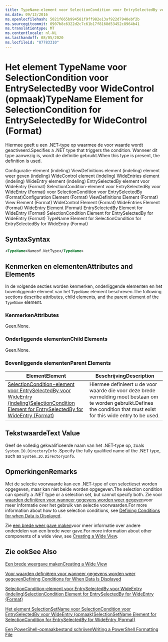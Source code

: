 ```yaml
---
title: TypeName-element voor SelectionCondition voor EntrySelectedBy voor WideControl (indeling) | Microsoft Docs
ms.date: 09/13/2016
ms.openlocfilehash: 5021f665b994581f9ff982e13af922d7940ebf2b
ms.sourcegitcommit: 0907b8c6322d2c7c61b17f8168d53452c8964b41
ms.translationtype: MT
ms.contentlocale: nl-NL
ms.lasthandoff: 08/05/2020
ms.locfileid: "87783310"
---
```

# <a name="typename-element-for-selectioncondition-for-entryselectedby-for-widecontrol-format"></a><span data-ttu-id="c5812-102">Het element TypeName voor SelectionCondition voor EntrySelectedBy voor WideControl (opmaak)</span><span class="sxs-lookup"><span data-stu-id="c5812-102">TypeName Element for SelectionCondition for EntrySelectedBy for WideControl (Format)</span></span>

<span data-ttu-id="c5812-103">Hiermee geeft u een .NET-type op waarmee de voor waarde wordt geactiveerd.</span><span class="sxs-lookup"><span data-stu-id="c5812-103">Specifies a .NET type that triggers the condition.</span></span> <span data-ttu-id="c5812-104">Wanneer dit type aanwezig is, wordt de definitie gebruikt.</span><span class="sxs-lookup"><span data-stu-id="c5812-104">When this type is present, the definition is used.</span></span>

<span data-ttu-id="c5812-105">Configuratie-element (indeling) ViewDefinitions element (indeling) element weer geven (indeling) WideControl element (indeling) WideEntries element (indeling) WideEntry element (indeling) EntrySelectedBy element voor WideEntry (Format) SelectionCondition-element voor EntrySelectedBy voor WideEntry (Format) voor SelectionCondition voor EntrySelectedBy (Format)</span><span class="sxs-lookup"><span data-stu-id="c5812-105">Configuration Element (Format) ViewDefinitions Element (Format) View Element (Format) WideControl Element (Format) WideEntries Element (Format) WideEntry Element (Format) EntrySelectedBy Element for WideEntry (Format) SelectionCondition Element for EntrySelectedBy for WideEntry (Format) TypeName Element for SelectionCondition for EntrySelectedBy for WideEntry (Format)</span></span>

## <a name="syntax"></a><span data-ttu-id="c5812-106">Syntax</span><span class="sxs-lookup"><span data-stu-id="c5812-106">Syntax</span></span>

```xml
<TypeName>Nameof.NetType</TypeName>
```

## <a name="attributes-and-elements"></a><span data-ttu-id="c5812-107">Kenmerken en elementen</span><span class="sxs-lookup"><span data-stu-id="c5812-107">Attributes and Elements</span></span>

<span data-ttu-id="c5812-108">In de volgende secties worden kenmerken, onderliggende elementen en het bovenliggende element van het `TypeName` element beschreven.</span><span class="sxs-lookup"><span data-stu-id="c5812-108">The following sections describe attributes, child elements, and the parent element of the `TypeName` element.</span></span>

### <a name="attributes"></a><span data-ttu-id="c5812-109">Kenmerken</span><span class="sxs-lookup"><span data-stu-id="c5812-109">Attributes</span></span>

<span data-ttu-id="c5812-110">Geen.</span><span class="sxs-lookup"><span data-stu-id="c5812-110">None.</span></span>

### <a name="child-elements"></a><span data-ttu-id="c5812-111">Onderliggende elementen</span><span class="sxs-lookup"><span data-stu-id="c5812-111">Child Elements</span></span>

<span data-ttu-id="c5812-112">Geen.</span><span class="sxs-lookup"><span data-stu-id="c5812-112">None.</span></span>

### <a name="parent-elements"></a><span data-ttu-id="c5812-113">Bovenliggende elementen</span><span class="sxs-lookup"><span data-stu-id="c5812-113">Parent Elements</span></span>

|<span data-ttu-id="c5812-114">Element</span><span class="sxs-lookup"><span data-stu-id="c5812-114">Element</span></span>|<span data-ttu-id="c5812-115">Beschrijving</span><span class="sxs-lookup"><span data-stu-id="c5812-115">Description</span></span>|
|-------------|-----------------|
|[<span data-ttu-id="c5812-116">SelectionCondition-element voor EntrySelectedBy voor WideEntry (indeling)</span><span class="sxs-lookup"><span data-stu-id="c5812-116">SelectionCondition Element for EntrySelectedBy for WideEntry (Format)</span></span>](./selectioncondition-element-for-entryselectedby-for-widecontrol-format.md)|<span data-ttu-id="c5812-117">Hiermee definieert u de voor waarde die voor deze brede vermelding moet bestaan om te worden gebruikt.</span><span class="sxs-lookup"><span data-stu-id="c5812-117">Defines the condition that must exist for this wide entry to be used.</span></span>|

## <a name="text-value"></a><span data-ttu-id="c5812-118">Tekstwaarde</span><span class="sxs-lookup"><span data-stu-id="c5812-118">Text Value</span></span>

<span data-ttu-id="c5812-119">Geef de volledig gekwalificeerde naam van het .NET-type op, zoals `System.IO.DirectoryInfo` .</span><span class="sxs-lookup"><span data-stu-id="c5812-119">Specify the fully qualified name of the .NET type, such as `System.IO.DirectoryInfo`.</span></span>

## <a name="remarks"></a><span data-ttu-id="c5812-120">Opmerkingen</span><span class="sxs-lookup"><span data-stu-id="c5812-120">Remarks</span></span>

<span data-ttu-id="c5812-121">Met de selectie voorwaarde kan een .NET-type of een selectieset worden opgegeven, maar kan niet beide worden opgegeven.</span><span class="sxs-lookup"><span data-stu-id="c5812-121">The selection condition can specify a .NET type or a selection set, but cannot specify both.</span></span> <span data-ttu-id="c5812-122">Zie voor [waarden definiëren voor wanneer gegevens worden weer gegeven](./defining-conditions-for-displaying-data.md)voor meer informatie over het gebruik van selectie voorwaarden.</span><span class="sxs-lookup"><span data-stu-id="c5812-122">For more information about how to use selection conditions, see [Defining Conditions for when Data is Displayed](./defining-conditions-for-displaying-data.md).</span></span>

<span data-ttu-id="c5812-123">Zie [een brede weer gave maken](./creating-a-wide-view.md)voor meer informatie over andere onderdelen van een brede weer gave.</span><span class="sxs-lookup"><span data-stu-id="c5812-123">For more information about other components of a wide view, see [Creating a Wide View](./creating-a-wide-view.md).</span></span>

## <a name="see-also"></a><span data-ttu-id="c5812-124">Zie ook</span><span class="sxs-lookup"><span data-stu-id="c5812-124">See Also</span></span>

[<span data-ttu-id="c5812-125">Een brede weergave maken</span><span class="sxs-lookup"><span data-stu-id="c5812-125">Creating a Wide View</span></span>](./creating-a-wide-view.md)

[<span data-ttu-id="c5812-126">Voor waarden definiëren voor wanneer gegevens worden weer gegeven</span><span class="sxs-lookup"><span data-stu-id="c5812-126">Defining Conditions for When Data Is Displayed</span></span>](./defining-conditions-for-displaying-data.md)

[<span data-ttu-id="c5812-127">SelectionCondition-element voor EntrySelectedBy voor WideEntry (indeling)</span><span class="sxs-lookup"><span data-stu-id="c5812-127">SelectionCondition Element for EntrySelectedBy for WideEntry (Format)</span></span>](./selectioncondition-element-for-entryselectedby-for-widecontrol-format.md)

[<span data-ttu-id="c5812-128">Het element SelectionSetName voor SelectionCondition voor EntrySelectedBy voor WideEntry (opmaak)</span><span class="sxs-lookup"><span data-stu-id="c5812-128">SelectionSetName Element for SelectionCondition for EntrySelectedBy for WideEntry (Format)</span></span>](./selectionsetname-element-for-selectioncondition-for-entryselectedby-for-wideentry-format.md)

[<span data-ttu-id="c5812-129">Een PowerShell-opmaakbestand schrijven</span><span class="sxs-lookup"><span data-stu-id="c5812-129">Writing a PowerShell Formatting File</span></span>](./writing-a-powershell-formatting-file.md)

